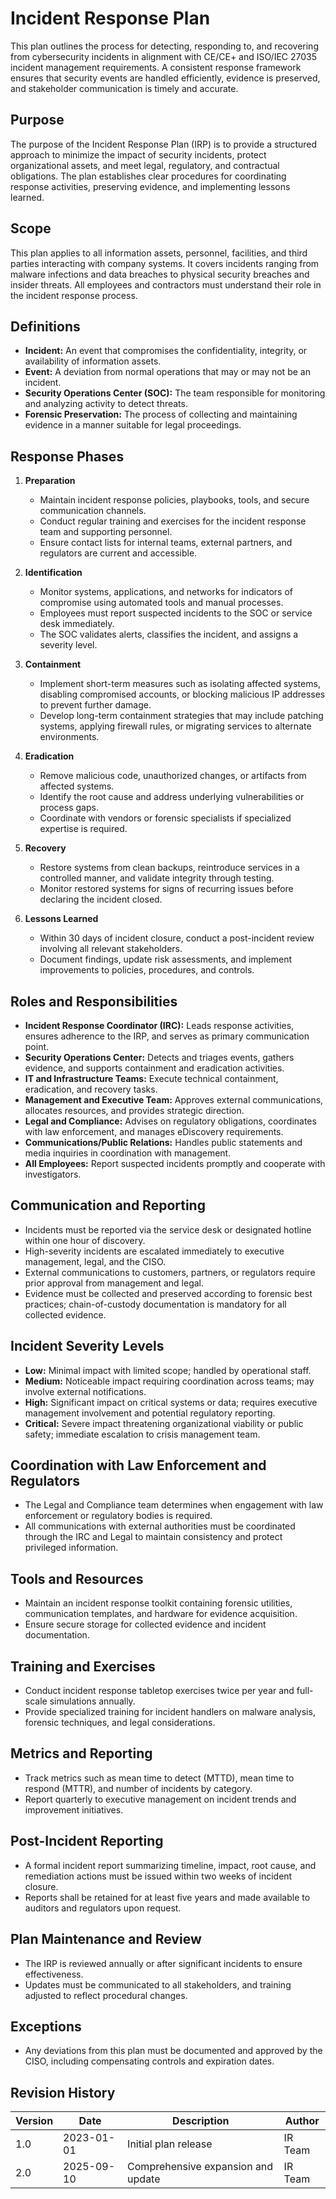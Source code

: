 # Incident Response Plan

This plan outlines the process for detecting, responding to, and recovering from cybersecurity incidents in alignment with CE/CE+ and ISO/IEC 27035 incident management requirements. A consistent response framework ensures that security events are handled efficiently, evidence is preserved, and stakeholder communication is timely and accurate.

## Purpose

The purpose of the Incident Response Plan (IRP) is to provide a structured approach to minimize the impact of security incidents, protect organizational assets, and meet legal, regulatory, and contractual obligations. The plan establishes clear procedures for coordinating response activities, preserving evidence, and implementing lessons learned.

## Scope

This plan applies to all information assets, personnel, facilities, and third parties interacting with company systems. It covers incidents ranging from malware infections and data breaches to physical security breaches and insider threats. All employees and contractors must understand their role in the incident response process.

## Definitions

- **Incident:** An event that compromises the confidentiality, integrity, or availability of information assets.
- **Event:** A deviation from normal operations that may or may not be an incident.
- **Security Operations Center (SOC):** The team responsible for monitoring and analyzing activity to detect threats.
- **Forensic Preservation:** The process of collecting and maintaining evidence in a manner suitable for legal proceedings.

## Response Phases

1. **Preparation**
   - Maintain incident response policies, playbooks, tools, and secure communication channels.
   - Conduct regular training and exercises for the incident response team and supporting personnel.
   - Ensure contact lists for internal teams, external partners, and regulators are current and accessible.

2. **Identification**
   - Monitor systems, applications, and networks for indicators of compromise using automated tools and manual processes.
   - Employees must report suspected incidents to the SOC or service desk immediately.
   - The SOC validates alerts, classifies the incident, and assigns a severity level.

3. **Containment**
   - Implement short-term measures such as isolating affected systems, disabling compromised accounts, or blocking malicious IP addresses to prevent further damage.
   - Develop long-term containment strategies that may include patching systems, applying firewall rules, or migrating services to alternate environments.

4. **Eradication**
   - Remove malicious code, unauthorized changes, or artifacts from affected systems.
   - Identify the root cause and address underlying vulnerabilities or process gaps.
   - Coordinate with vendors or forensic specialists if specialized expertise is required.

5. **Recovery**
   - Restore systems from clean backups, reintroduce services in a controlled manner, and validate integrity through testing.
   - Monitor restored systems for signs of recurring issues before declaring the incident closed.

6. **Lessons Learned**
   - Within 30 days of incident closure, conduct a post-incident review involving all relevant stakeholders.
   - Document findings, update risk assessments, and implement improvements to policies, procedures, and controls.

## Roles and Responsibilities

- **Incident Response Coordinator (IRC):** Leads response activities, ensures adherence to the IRP, and serves as primary communication point.
- **Security Operations Center:** Detects and triages events, gathers evidence, and supports containment and eradication activities.
- **IT and Infrastructure Teams:** Execute technical containment, eradication, and recovery tasks.
- **Management and Executive Team:** Approves external communications, allocates resources, and provides strategic direction.
- **Legal and Compliance:** Advises on regulatory obligations, coordinates with law enforcement, and manages eDiscovery requirements.
- **Communications/Public Relations:** Handles public statements and media inquiries in coordination with management.
- **All Employees:** Report suspected incidents promptly and cooperate with investigators.

## Communication and Reporting

- Incidents must be reported via the service desk or designated hotline within one hour of discovery.
- High-severity incidents are escalated immediately to executive management, legal, and the CISO.
- External communications to customers, partners, or regulators require prior approval from management and legal.
- Evidence must be collected and preserved according to forensic best practices; chain-of-custody documentation is mandatory for all collected evidence.

## Incident Severity Levels

- **Low:** Minimal impact with limited scope; handled by operational staff.
- **Medium:** Noticeable impact requiring coordination across teams; may involve external notifications.
- **High:** Significant impact on critical systems or data; requires executive management involvement and potential regulatory reporting.
- **Critical:** Severe impact threatening organizational viability or public safety; immediate escalation to crisis management team.

## Coordination with Law Enforcement and Regulators

- The Legal and Compliance team determines when engagement with law enforcement or regulatory bodies is required.
- All communications with external authorities must be coordinated through the IRC and Legal to maintain consistency and protect privileged information.

## Tools and Resources

- Maintain an incident response toolkit containing forensic utilities, communication templates, and hardware for evidence acquisition.
- Ensure secure storage for collected evidence and incident documentation.

## Training and Exercises

- Conduct incident response tabletop exercises twice per year and full-scale simulations annually.
- Provide specialized training for incident handlers on malware analysis, forensic techniques, and legal considerations.

## Metrics and Reporting

- Track metrics such as mean time to detect (MTTD), mean time to respond (MTTR), and number of incidents by category.
- Report quarterly to executive management on incident trends and improvement initiatives.

## Post-Incident Reporting

- A formal incident report summarizing timeline, impact, root cause, and remediation actions must be issued within two weeks of incident closure.
- Reports shall be retained for at least five years and made available to auditors and regulators upon request.

## Plan Maintenance and Review

- The IRP is reviewed annually or after significant incidents to ensure effectiveness.
- Updates must be communicated to all stakeholders, and training adjusted to reflect procedural changes.

## Exceptions

- Any deviations from this plan must be documented and approved by the CISO, including compensating controls and expiration dates.

## Revision History

| Version | Date       | Description                        | Author  |
| ------- | ---------- | ---------------------------------- | ------- |
| 1.0     | 2023-01-01 | Initial plan release               | IR Team |
| 2.0     | 2025-09-10 | Comprehensive expansion and update | IR Team |
